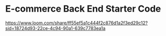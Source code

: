 # E-commerce Back End Starter Code

https://www.loom.com/share/ff55ef5a1c444f2c876d1a2f3ed29c12?sid=18724d93-22ce-4c94-90a1-639c7783ea1a